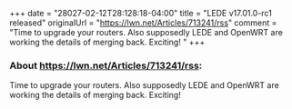 +++
date = "28027-02-12T28:128:18-04:00"
title = "LEDE v17.01.0-rc1 released"
originalUrl = "https://lwn.net/Articles/713241/rss"
comment = "Time to upgrade your routers. Also supposedly LEDE and OpenWRT are working the details of merging back. Exciting! "
+++

### About https://lwn.net/Articles/713241/rss:

Time to upgrade your routers. Also supposedly LEDE and OpenWRT are working the details of merging back. Exciting! 

